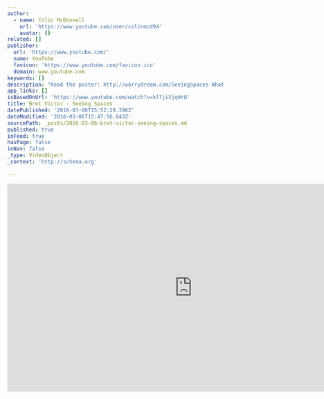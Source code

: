 ```yaml
---
author:
  - name: Colin McDonnell
    url: 'https://www.youtube.com/user/colinmcd94'
    avatar: {}
related: []
publisher:
  url: 'https://www.youtube.com/'
  name: YouTube
  favicon: 'https://www.youtube.com/favicon.ico'
  domain: www.youtube.com
keywords: []
description: "Read the poster: http://worrydream.com/SeeingSpaces What if we designed a new kind of \"maker space\" -- a space that isn't just for putting pieces together, but also for seeing and understanding a project's behavior in powerful ways?"
app_links: []
isBasedOnUrl: 'https://www.youtube.com/watch?v=klTjiXjqHrQ'
title: Bret Victor - Seeing Spaces
datePublished: '2016-03-06T15:52:29.396Z'
dateModified: '2016-03-06T15:47:56.843Z'
sourcePath: _posts/2016-03-06-bret-victor-seeing-spaces.md
published: true
inFeed: true
hasPage: false
inNav: false
_type: VideoObject
_context: 'http://schema.org'

---
```

<iframe src="https://cdn.embedly.com/widgets/media.html?src=https%3A%2F%2Fwww.youtube.com%2Fembed%2FklTjiXjqHrQ%3Ffeature%3Doembed&amp;url=https%3A%2F%2Fwww.youtube.com%2Fwatch%3Fv%3DklTjiXjqHrQ&amp;image=https%3A%2F%2Fi.ytimg.com%2Fvi%2FklTjiXjqHrQ%2Fhqdefault.jpg&amp;key=b7d04c9b404c499eba89ee7072e1c4f7&amp;type=text%2Fhtml&amp;schema=youtube" width="854" height="480" scrolling="no" frameborder="0" allowfullscreen="allowfullscreen" style=""></iframe>